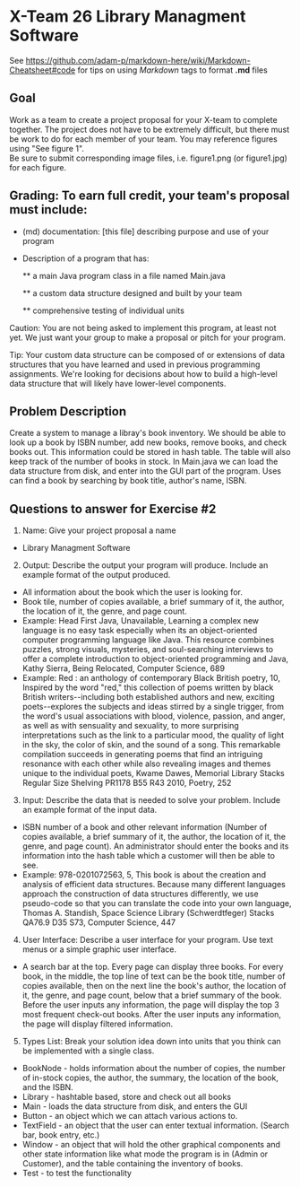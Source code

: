 # X-Team 26 Library Managment Software

See https://github.com/adam-p/markdown-here/wiki/Markdown-Cheatsheet#code for tips on using *Markdown* tags to format __.md__ files

## Goal

Work as a team to create a project proposal for your X-team to complete together.
The project does not have to be extremely difficult,
but there must be work to do for each member of your team.
You may reference figures using "See figure 1".  
Be sure to submit corresponding image files, i.e. figure1.png (or figure1.jpg) for each figure.

## Grading: To earn full credit, your team's proposal must include:

* (md) documentation: [this file] describing purpose and use of your program

* Description of a program that has:

  ** a main Java program class in a file named Main.java
  
  ** a custom data structure designed and built by your team
  
  ** comprehensive testing of individual units
  
 Caution: You are not being asked to implement this program, at least not yet. 
 We just want your group to make a proposal or pitch for your program.
 
 Tip: Your custom data structure can be composed of or extensions of data structures that you have learned and used in previous programming assignments.  We're looking for decisions about how to build a high-level data structure that will likely have lower-level components.

## Problem Description

Create a system to manage a libray's book inventory. We should be able to look up a book by ISBN number, add new books, remove books, and check books out. This information could be stored in hash table. The table will also keep track of the number of books in stock. In Main.java we can load the data structure from disk, and enter into the GUI part of the program. Uses can find a book by searching by book title, author's name, ISBN.

## Questions to answer for Exercise #2

1. Name: Give your project proposal a name 
* Library Managment Software


2. Output: Describe the output your program will produce. Include an example format of the output produced.
* All information about the book which the user is looking for. 
* Book tile, number of copies available, a brief summary of it, the author, the location of it, the genre, and page count.
* Example: Head First Java, Unavailable, Learning a complex new language is no easy task especially when its an object-oriented computer programming language like Java. This resource combines puzzles, strong visuals, mysteries, and soul-searching interviews to offer a complete introduction to object-oriented programming and Java, Kathy Sierra, Being Relocated, Computer Science, 689
* Example: Red : an anthology of contemporary Black British poetry, 10, Inspired by the word "red," this collection of poems written by black British writers--including both established authors and new, exciting poets--explores the subjects and ideas stirred by a single trigger, from the word's usual associations with blood, violence, passion, and anger, as well as with sensuality and sexuality, to more surprising interpretations such as the link to a particular mood, the quality of light in the sky, the color of skin, and the sound of a song. This remarkable compilation succeeds in generating poems that find an intriguing resonance with each other while also revealing images and themes unique to the individual poets, Kwame Dawes, Memorial Library Stacks Regular Size Shelving PR1178 B55 R43 2010, Poetry, 252


3. Input: Describe the data that is needed to solve your problem. Include an example format of the input data.
* ISBN number of a book and other relevant information (Number of copies available, a brief summary of it, the author, the location of it, the genre, and page count). An administrator should enter the books and its information into the hash table which a customer will then be able to see. 
* Example: 978-0201072563, 5, This book is about the creation and analysis of efficient data structures. Because many different languages approach the construction of data structures differently, we use pseudo-code so that you can translate the code into your own language, Thomas A. Standish, Space Science Library (Schwerdtfeger) Stacks QA76.9 D35 S73, Computer Science, 447


4. User Interface: Describe a user interface for your program. Use text menus or a simple graphic user interface.
* A search bar at the top. Every page can display three books. For every book, in the middle, the top line of text can be the book title, number of copies available, then on the next line the book's author, the location of it, the genre, and page count, below that a brief summary of the book. Before the user inputs any information, the page will display the top 3 most frequent check-out books. After the user inputs any information, the page will display filtered information.


5. Types List: Break your solution idea down into units that you think can be implemented with a single class.
* BookNode - holds information about the number of copies, the number of in-stock copies, the author, the summary, the location of the book, and the ISBN.
* Library - hashtable based, store and check out all books
* Main - loads the data structure from disk, and enters the GUI
* Button - an object which we can attach various actions to.
* TextField - an object that the user can enter textual information. (Search bar, book entry, etc.)
* Window - an object that will hold the other graphical components and other state information like what mode the program is in (Admin or Customer), and the table containing the inventory of books.
* Test - to test the functionality
